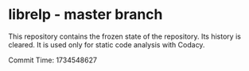 # librelp - master branch

This repository contains the frozen state of the repository.
Its history is cleared. It is used only for static code
analysis with Codacy.

Commit Time: 1734548627